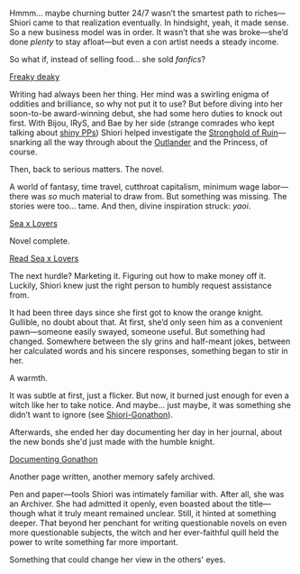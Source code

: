 Hmmm… maybe churning butter 24/7 wasn’t the smartest path to riches—Shiori came to that realization eventually. In hindsight, yeah, it made sense. So a new business model was in order. It wasn’t that she was broke—she’d done _plenty_ to stay afloat—but even a con artist needs a steady income.

So what if, instead of selling food… she sold _fanfics_?

[Freaky deaky](#embed:https://www.youtube.com/live/gVAtGMLBJos?si=EyxaXf2cdLNBNqxy&t=1107)

Writing had always been her thing. Her mind was a swirling enigma of oddities and brilliance, so why not put it to use? But before diving into her soon-to-be award-winning debut, she had some hero duties to knock out first. With Bijou, IRyS, and Bae by her side (strange comrades who kept talking about [shiny PPs](https://www.youtube.com/live/gVAtGMLBJos?si=mrbHkeRHaHJ4S9E_&t=824)) Shiori helped investigate the [Stronghold of Ruin](https://www.youtube.com/live/gVAtGMLBJos?si=zG-ew6n0Tlswdg3s&t=1239)—snarking all the way through about the [Outlander](https://www.youtube.com/live/gVAtGMLBJos?si=LS1xN-4KPGBFQuTx&t=2884) and the Princess, of course.

Then, back to serious matters. The novel.

A world of fantasy, time travel, cutthroat capitalism, minimum wage labor—there was _so_ much material to draw from. But something was missing. The stories were too… tame. And then, divine inspiration struck: _yaoi_.

[Sea x Lovers](#embed:https://www.youtube.com/live/gVAtGMLBJos?si=O2p37u0sm5cNAVEe&t=5653)

Novel complete.

[Read Sea x Lovers](#text:sea-x-lovers)

The next hurdle? Marketing it. Figuring out how to make money off it. Luckily, Shiori knew just the right person to humbly request assistance from.

It had been three days since she first got to know the orange knight. Gullible, no doubt about that. At first, she’d only seen him as a convenient pawn—someone easily swayed, someone useful. But something had changed. Somewhere between the sly grins and half-meant jokes, between her calculated words and his sincere responses, something began to stir in her.

A warmth.

It was subtle at first, just a flicker. But now, it burned just enough for even a witch like her to take notice. And maybe… just maybe, it was something she didn’t want to ignore (see [Shiori-Gonathon](#edge:gigi-shiori)).

Afterwards, she ended her day documenting her day in her journal, about the new bonds she'd just made with the humble knight.

[Documenting Gonathon](#embed:https://www.youtube.com/live/gVAtGMLBJos?si=PSU7h0E2fe8YmwFW&t=9968)

Another page written, another memory safely archived.

Pen and paper—tools Shiori was intimately familiar with. After all, she was an Archiver. She had admitted it openly, even boasted about the title—though what it truly meant remained unclear. Still, it hinted at something deeper. That beyond her penchant for writing questionable novels on even more questionable subjects, the witch and her ever-faithful quill held the power to write something far more important.

Something that could change her view in the others' eyes.

